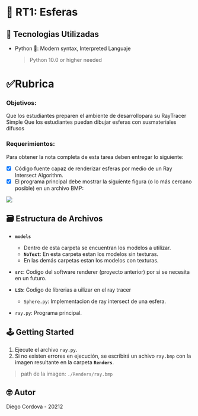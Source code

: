 # 🎱 RT1: Esferas

## 📡 Tecnologias Utilizadas
- Python 🐍: Modern syntax, Interpreted Languaje
  > Python 10.0 or higher needed

# ✅Rubrica

### Objetivos:
  Que los estudiantes preparen el ambiente de desarrollopara su RayTracer Simple
  Que los estudiantes puedan dibujar esferas con susmateriales difusos

### Requerimientos:

Para obtener la nota completa de esta tarea deben entregar lo siguiente:
  - [x] Código fuente capaz de renderizar esferas por medio de un Ray Intersect Algorithm.
  - [x] El programa principal debe mostrar la siguiente figura (o lo más cercano posible) en un archivo BMP: 
  <img src='https://github.com/Nes15442/raycaster/blob/RT2/Renders/ositos_template.png'>

## 🗃️ Estructura de Archivos

- **`models`**
  - Dentro de esta carpeta se encuentran los modelos a utilizar.
  - **`NoText`**: En esta carpeta estan los modelos sin texturas.
  - En las demás carpetas estan los modelos con texturas.

- **`src`**: Codigo del software renderer (proyecto anterior) por si se necesita en un futuro.

- **`Lib`**: Codigo de librerias a uilizar en el ray tracer
  - `Sphere.py`: Implementacion de ray intersect de una esfera.

- `ray.py`: Programa principal.

## 🕹️ Getting Started

1. Ejecute el archivo `ray.py`.
2. Si no existen errores en ejecución, se escribirá un achivo `ray.bmp` con la imagen resultante en la carpeta **`Renders`**.
  > path de la imagen: `./Renders/ray.bmp`

## 🤓 Autor

Diego Cordova - 20212
